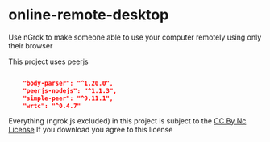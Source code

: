# online-remote-desktop
Use nGrok to make someone able to use your computer remotely using only their browser

This project uses peerjs
```json

    "body-parser": "^1.20.0",
    "peerjs-nodejs": "^1.1.3",
    "simple-peer": "^9.11.1",
    "wrtc": "^0.4.7"
```


Everything (ngrok.js excluded) in this project is subject to the <a href="https://creativecommons.org/licenses/by-nc/4.0/"> CC By Nc License</a>
If you download you agree to this license
